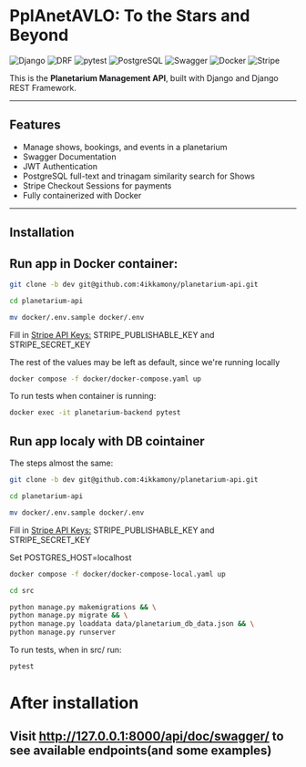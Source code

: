 # PplAnetAVLO: To the Stars and Beyond

![Django](https://img.shields.io/badge/Django-5.1-blue?logo=django)
![DRF](https://img.shields.io/badge/DRF-3.15-red?logo=django)
![pytest](https://img.shields.io/badge/pytest-8.3-blue?logo=pytest)
![PostgreSQL](https://img.shields.io/badge/PostgreSQL-17-blue?logo=PostgreSQL&logoColor=blue)
![Swagger](https://img.shields.io/badge/Swagger-UI-lightgreen?logo=swagger)
![Docker](https://img.shields.io/badge/Docker-28.0-blue?logo=docker)
![Stripe](https://img.shields.io/badge/Stripe-API-violet?logo=stripe)

This is the **Planetarium Management API**, built with Django and Django REST Framework.

---

## Features

- Manage shows, bookings, and events in a planetarium
- Swagger Documentation
- JWT Authentication
- PostgreSQL full-text and trinagam similarity search for Shows
- Stripe Checkout Sessions for payments
- Fully containerized with Docker

---

## Installation

## Run app in Docker container:

```sh
git clone -b dev git@github.com:4ikkamony/planetarium-api.git
```

```sh
cd planetarium-api
```

```sh
mv docker/.env.sample docker/.env
```

Fill in [Stripe API Keys:](https://support.stripe.com/questions/what-are-stripe-api-keys-and-how-to-find-them) STRIPE_PUBLISHABLE_KEY and STRIPE_SECRET_KEY

The rest of the values may be left as default, since we're running locally

```sh
docker compose -f docker/docker-compose.yaml up
```

To run tests when container is running:
```sh
docker exec -it planetarium-backend pytest
```

## Run app localy with DB cointainer

The steps almost the same:

```sh
git clone -b dev git@github.com:4ikkamony/planetarium-api.git
```

```sh
cd planetarium-api
```

```sh
mv docker/.env.sample docker/.env
```

Fill in [Stripe API Keys:](https://support.stripe.com/questions/what-are-stripe-api-keys-and-how-to-find-them) STRIPE_PUBLISHABLE_KEY and STRIPE_SECRET_KEY

Set POSTGRES_HOST=localhost

```sh
docker compose -f docker/docker-compose-local.yaml up
```
```sh
cd src
```

```sh
python manage.py makemigrations && \
python manage.py migrate && \
python manage.py loaddata data/planetarium_db_data.json && \
python manage.py runserver
```

To run tests, when in src/ run:
```sh
pytest
```
# After installation
## Visit http://127.0.0.1:8000/api/doc/swagger/ to see available endpoints(and some examples)

